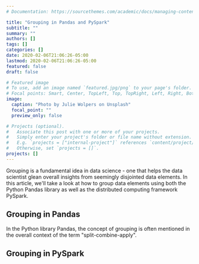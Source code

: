 ```yaml
---
# Documentation: https://sourcethemes.com/academic/docs/managing-content/

title: "Grouping in Pandas and PySpark"
subtitle: ""
summary: ""
authors: []
tags: []
categories: []
date: 2020-02-06T21:06:26-05:00
lastmod: 2020-02-06T21:06:26-05:00
featured: false
draft: false

# Featured image
# To use, add an image named `featured.jpg/png` to your page's folder.
# Focal points: Smart, Center, TopLeft, Top, TopRight, Left, Right, BottomLeft, Bottom, BottomRight.
image:
  caption: "Photo by Julie Wolpers on Unsplash"
  focal_point: ""
  preview_only: false

# Projects (optional).
#   Associate this post with one or more of your projects.
#   Simply enter your project's folder or file name without extension.
#   E.g. `projects = ["internal-project"]` references `content/project/deep-learning/index.md`.
#   Otherwise, set `projects = []`.
projects: []
---
```

Grouping is a fundamental idea in data science - one that helps the data scientist glean overall insights from seemingly disjointed data elements. In this article, we'll take a look at how to group data elements using both the Python Pandas library as well as the distributed computing framework PySpark.

## Grouping in Pandas
In the Python library Pandas, the concept of grouping is often mentioned in the overall context of the term "split-combine-apply".

## Grouping in PySpark